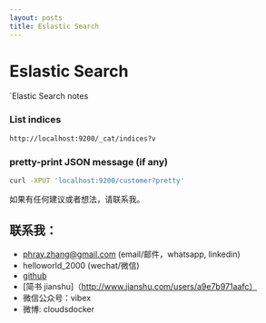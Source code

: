 ```yaml
---
layout: posts
title: Eslastic Search
---
```


# Eslastic Search

`Elastic Search notes

### List indices
```sh
http://localhost:9200/_cat/indices?v
```

### pretty-print JSON message (if any)
```sh
curl -XPUT 'localhost:9200/customer?pretty'
```

如果有任何建议或者想法，请联系我。

## 联系我：
* phray.zhang@gmail.com (email/邮件，whatsapp, linkedin)
* helloworld_2000 (wechat/微信)
* [github](https://github.com/CloudsDocker/)
* [简书 jianshu]（http://www.jianshu.com/users/a9e7b971aafc）
* 微信公众号：vibex
* 微博: cloudsdocker
